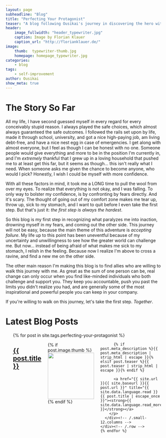 ```yaml
---
layout: page
subheadline: "Blog"
title: "Perfecting Your Protagonist"
teaser: "A blog following Ousikai's journey in discovering the hero within."
header:
    image_fullwidth: "header_typewriter.jpg"
    caption: Image by Florian Klauer
    caption_url: "http://florianklauer.de/"
image:
    thumb:  typewriter-thumb.jpg
    homepage: homepage_typewriter.jpg
categories:
    - blog
tags:
    - self-improvement
author: Ousikai
show_meta: true
---
```

# The Story So Far
All my life, I have second guessed myself in every regard for every conceivably stupid reason. I always played the safe choices, which almost always guaranteed the safe outcomes. I followed the rails set upon by life, made it through school, university, and got a nice high-paying job, am living debt-free, and have a nice nest egg in case of emergencies. I get along with almost everyone, but I feel as though I can be honest with no one. Someone people would give everything and more to be in the position I'm currently in, and I'm *extremely* thankful that I grew up in a loving household that pushed me to at least get this far, but it seems as though... this isn't really what I need. When someone asks me given the chance to become anyone, who would I pick? Honestly, I wish I could be myself with more confidence.

With all these factors in mind, it took me a LONG time to pull the wool from over my eyes. To realize that everything is not okay, and I was falling. To only way to bolster my confidence, is by confronting by fears directly. And it's scary. The thought of going out of my comfort zone makes me tear up, throw up, sick to my stomach, and I want to quit before I even take the first step. But that's just it: *the first step is always the hardest*.

So this blog is my first step in recognizing what paralyzes me into inaction, drowning myself in my fears, and coming out the other side. This journey will not be easy, because the main theme of this adventure is *accepting failure*. My life up to this point has been uneventful because of my uncertainty and unwillingness to see how the greater world can challenge me. But now... instead of being afraid of what makes me sick to my stomach, I relish in the feeling. Because now I realize I'm above to cross a ravine, and find a new me on the other side.

The other main reason I'm making this blog is to find allies who are willing to walk this journey with me. As great as the sum of one person can be, real change can only occur when you find like-minded individuals who both challenge and support you. They keep you accountable, push you past the limits you didn't realize you had, and are generally some of the most inspirational and powerful people you can keep in your company.  

If you're willing to walk on this journey, let's take the first step. *Together*.


# Latest Blog Posts
<ul>
    {% for post in site.tags.perfecting-your-protagonist %}
    <div class="row">
      <div class="small-12 columns b60">
        <h2><a href="{{ site.url }}{{ site.baseurl }}{{ post.url }}">{{ post.title }}</a></h2>
        <p>
          {% if post.image.thumb %}<a href="{{ site.url }}{{ site.baseurl }}{{ post.url }}" title="{{ post.title | escape_once }}"><img src="{{ site.urlimg }}{{ post.image.thumb }}" class="alignleft" width="150" height="150"></a>{% endif %}

          {% if post.meta_description %}{{ post.meta_description | strip_html | escape }}{% elsif post.teaser %}{{ post.teaser | strip_html | escape }}{% endif %}

          <a href="{{ site.url }}{{ site.baseurl }}{{ post.url }}" title="{{ site.data.language.read }} {{ post.title | escape_once }}"><strong>{{ site.data.language.read_more }}</strong></a>
        </p>
      </div><!-- /.small-12.columns -->
    </div><!-- /.row -->
    {% endfor %}
</ul>


<!-- [![ko-fi](https://www.ko-fi.com/img/githubbutton_sm.svg)](https://ko-fi.com/Q5Q81LOP9) -->
